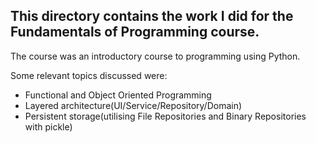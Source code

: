 ## This directory contains the work I did for the Fundamentals of Programming course.

The course was an introductory course to programming using Python.

Some relevant topics discussed were:
* Functional and Object Oriented Programming
* Layered architecture(UI/Service/Repository/Domain)
* Persistent storage(utilising File Repositories and Binary Repositories with pickle)